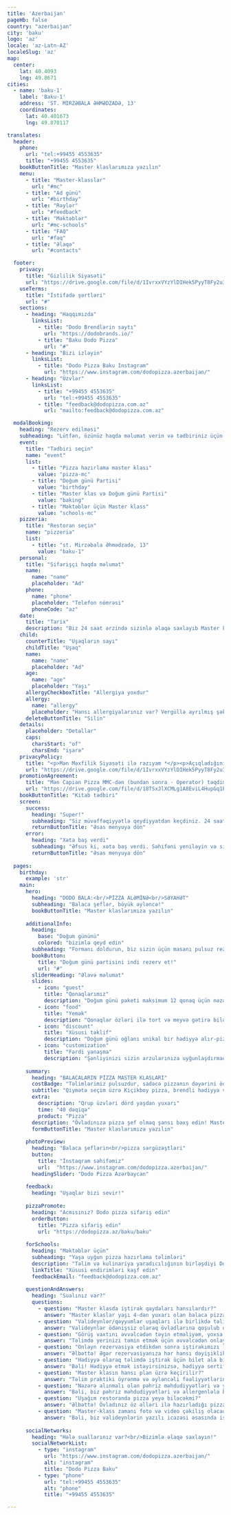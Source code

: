 ```yaml
---
title: 'Azerbaijan'
pageHb: false
country: "azerbaijan"
city: 'baku'
logo: 'az'
locale: 'az-Latn-AZ'
localeSlug: 'az'
map:
  center:
    lat: 40.4093
    lng: 49.8671
cities:
  - name: 'baku-1'
    label: 'Baku-1'
    address: 'ST. MIRZƏBALA ƏHMƏDZADƏ, 13'
    coordinates:
      lat: 40.401673
      lng: 49.870117

translates:
  header:
    phone:
      url: "tel:+99455 4553635"
      title: "+99455 4553635"
    bookButtonTitle: "Master klaslarımıza yazılın"
    menu:
      - title: "Master-klasslar"
        url: "#mc"
      - title: "Ad günü"
        url: "#birthday"
      - title: "Rəylər"
        url: "#feedback"
      - title: "Məktəblər"
        url: "#mc-schools"
      - title: "FAQ"
        url: "#faq"
      - title: "Əlaqə"
        url: "#contacts"    

  footer:
    privacy:
      title: "Gizlilik Siyasəti"
      url: "https://drive.google.com/file/d/1IvrxxVYzYlDIHek5PyyT8Fy2u3N1nBP-/view"
    useTerms:
      title: "İstifadə şərtləri"
      url: "#"
    sections:
      - heading: "Haqqımızda"
        linksList:
          - title: "Dodo Brendlərin saytı"
            url: "https://dodobrands.io/"
          - title: "Baku Dodo Pizza"
            url: "#"
      - heading: "Bizi izləyin"
        linksList:
          - title: "Dodo Pizza Baku Instagram"
            url: "https://www.instagram.com/dodopizza.azerbaijan/"
      - heading: "Üzvlər"
        linksList:
          - title: "+99455 4553635"
            url: "tel:+99455 4553635"
          - title: "feedback@dodopizza.com.az"
            url: "mailto:feedback@dodopizza.com.az"

  modalBooking:
    heading: "Rezerv edilməsi"
    subheading: "Lütfən, özünüz haqda məlumat verin və tədbiriniz üçün uyğun tarix seçin."
    event:
      title: "Tədbiri seçin"
      name: "event"
      list:
        - title: "Pizza hazırlama master klası"
          value: "pizza-mc"
        - title: "Doğum günü Partisi"
          value: "birthday"
        - title: "Master klas və Doğum günü Partisi"
          value: "baking"
        - title: "Məktəblər üçün Master klass"
          value: "schools-mc"
    pizzeria:
      title: "Restoran seçin"
      name: "pizzeria"
      list:
        - title: "st. Mirzəbala Əhmədzadə, 13"
          value: "baku-1"
    personal:
      title: "Sifarişçi haqda məlumat"
      name:
        name: "name"
        placeholder: "Ad"
      phone:
        name: "phone"
        placeholder: "Telefon nömrəsi"
        phoneCode: "az"
    date:
      title: "Tarix"
      description: "Biz 24 saat ərzində sizinlə əlaqə saxlayıb Master klasın tarixi və vaxtını birlikdə müəyyən edəcəyik"
    child:
      counterTitle: "Uşaqların sayı"
      childTitle: "Uşaq"
      name:
        name: "name"
        placeholder: "Ad"
      age:
        name: "age"
        placeholder: "Yaşı"
      allergyCheckboxTitle: "Allergiya yoxdur"
      allergy:
        name: "allergy"
        placeholder: "Hansı allergiyalarınız var? Vergüllə ayrılmış şəkildə yazın"
      deleteButtonTitle: "Silin"
    details:
      placeholder: "Detallar"
      caps:
        charsStart: "of"
        charsEnd: "işarə"
    privacyPolicy:
      title: "<p>Mən Məxfilik Siyasəti ilə razıyam *</p><p>Açıqladığınız şəxsi məlumatlar Capian Pizza MMC (bundan sonra - Operator) və Məxfilik Qaydalarına uyğun olaraq Operator tərəfindən cəlb edilmiş digər üçüncü şəxslər tərəfindən emal edilə bilər (toplanması, sistemləşdirilməsi, yığılması, saxlanması, təkmilləşdirilməsi, dəyişdirilməsi, istifadəsi, anonimləşdirilməsi, məhv edilməsi, ötürülməsi). </p>"
      url: "https://drive.google.com/file/d/1IvrxxVYzYlDIHek5PyyT8Fy2u3N1nBP-/view"
    promotionAgreement:
      title: "Mən Capian Pizza MMC-dən (bundan sonra - Operator) təqdimat və məlumat xarakterli kommunikasiyalar almağa razıyam (SMS, puş, e-mail və s.)"
      url: "https://drive.google.com/file/d/18TSxJlXCMLg1A8EviL4HupGq1PynT_4s/view"
    bookButtonTitle: "Kitab tədbiri"
    screen:
      success:
        heading: "Super!"
        subheading: "Siz müvəffəqiyyətlə qeydiyyatdan keçdiniz. 24 saat ərzində sizinlə əlaqə saxlayıb Master klasın tarixi və vaxtını birlikdə müəyyən edəcəyik"
        returnButtonTitle: "Əsas menyuya dön"
      error:
        heading: "Xəta baş verdi"
        subheading: "Əfsus ki, xəta baş verdi. Səhifəni yeniləyin və sifariş formasını yenidən doldurun"
        returnButtonTitle: "Əsas menyuya dön"
            
  pages:
    birthday:
      example: 'str'
    main:
      hero:
        heading: "DODO BALA:<br/>PİZZA ALƏMİNƏ<br/>SƏYAHƏT"
        subheading: "Balaca şeflər, böyük əyləncə!"
        bookButtonTitle: "Master klaslarımıza yazılın"
    
      additionalInfo:
        heading:
          base: "Doğum gününü"
          colored: "bizimlə qeyd edin"
        subheading: "Formanı doldurun, biz sizin üçün masanı pulsuz rezerv edək"
        bookButton:
          title: "Doğum günü partisini indi rezerv et!"
          url: "#"
        sliderHeading: "Əlavə məlumat"
        slides:
          - icon: "guest"
            title: "Qonaqlarımız"
            description: "Doğum günü paketi maksimum 12 qonaq üçün nəzərdə tutulub. Böyüklər övladlarına qoşula, birlikdə pizza hazırlaya, ehtiyac olanda balaca şeflərə kömək edə bilərlər"
          - icon: "food"
            title: "Yemək"
            description: "Qonaqlar özləri ilə tort və meyvə gətirə bilərlər. Digər yeməkləri saytımız və mobil tətbiq vasitəsilə sifariş edə bilərsiniz"
          - icon: "discount"
            title: "Xüsusi təklif"
            description: "Doğum günü oğlanı unikal bir hədiyyə alır-pizza hazırlamaq üçün pulsuz master-klass"
          - icon: "customization"
            title: "Fərdi yanaşma"
            description: "Şənliyinizi sizin arzularınıza uyğunlaşdırmaqdan məmnun olarıq. Bunun üçün, lütfən, bizimlə əlaqə saxlayın və birlikdə övladınız üçün unudulmaz Doğum günü şənliyi təşkil edək"
    
      summary:
        heading: "BALACALARIN PİZZA MASTER KLASLARI"
        costBadge: "Təlimlərimiz pulsuzdur, sadəcə pizzanın dəyərini ödəyirsiniz"
        subtitle: "Qiymətə seçim üzrə Kiçikboy pizza, brendli hədiyyə və pizza şef diplomu daxildir"
        extra:
          description: "Qrup üzvləri dörd yaşdan yuxarı"
          time: "40 dəqiqə"
          product: "Pizza"
        description: "Övladınıza pizza şef olmaq şansı bəxş edin! Master klasda onlar xəmir yayacaq, əlavələr seçəcək və əsl şah əsəri yaradacaqlar. Bizim peşəkar ustalarımız övladınıza böyük ekskursiya, unudulmaz pizza təcrübəsi və fərdi təlim keçəcəklər."
        formButtonTitle: "Master klaslarımıza yazılın"
    
      photoPreview:
        heading: "Balaca şeflərin<br/>pizza sərgüzəştləri"
        button: 
          title: "İnstaqram səhifəmiz"
          url:  "https://www.instagram.com/dodopizza.azerbaijan/"
        headingSlider: "Dodo Pizza Azərbaycan"
    
      feedback:
        heading: "Uşaqlar bizi sevir!"
    
      pizzaPromote:
        heading: "Acmısınız? Dodo pizza sifariş edin"
        orderButton:
          title: "Pizza sifariş edin"
          url: "https://dodopizza.az/baku/baku"
    
      forSchools:
        heading: "Məktəblər üçün"
        subheading: "Yaşa uyğun pizza hazırlama təlimləri"
        description: "Təlim və kulinariya yaradıcılığının birləşdiyi Dodo Pizzaya xoş gəlmisiniz! Bizim təlim proqramımız pizza hazırlama üzrə master klas ilə praktiki təcrübə təklif edir. Təşkilati məsələlər və qiymətləri müzakirə etmək üçün bizimlə əlaqə saxlayın və ya sorğu göndərin, biz sizinlə mütləq əlaqə saxlayacağıq"
        linkTitle: "Xüsusi endirimləri kəşf edin"
        feedbackEmail: "feedback@dodopizza.com.az"
    
      questionAndAnswers:
        heading: "Sualınız var?"
        questions:
          - question: "Master klasda iştirak qaydaları hansılardır?"
            answer: "Master klaslar yaşı 4-dən yuxarı olan balaca pizzamenlər üçün idealdır. Təlim 40 dəqiqə davam edir. Təlimdə fərdi yanaşma və interaktiv atmosferi təmin etmək üçün biz kiçik qruplarla (4-5 uşaq) məhdudlaşırıq."
          - question: "Valideynlər/qəyyumlar uşaqları ilə birlikdə təlimdə iştirak edə bilərlərmi?"
            answer: "Valideynlər ödənişsiz olaraq övladlarına qoşulub onlarla birgə pizza hazırlama prosesində iştirak edə, lazım olanda kömək əli uzada bilər. Əgər böyüklər öz pizzalarını hazırlamaq istəyirlərsə,iştirak haqqı eyni olacaq - hazırlanan pizzanın qiyməti."
          - question: "Görüş vaxtını əvvəlcədən təyin etməliyəm, yoxsa elə həmin gün gələ bilərəm?"
            answer: "Təlimdə yerinizi təmin etmək üçün əvvəlcədən onlayn rezervasiya etməyi tövsiyə edirik. Eyni gündə iştirak imkanı cari günə müəyyən edilmiş qrupda uşaqların sayından asılıdır."
          - question: "Onlayn rezervasiya etdikdən sonra iştirakımızı ləğv edə və ya yenidən planlaşdıra bilərəmmi?"
            answer: "Əlbəttə! Əgər rezervasiyanıza hər hansı dəyişiklik etmək lazımdırsa, support@dodoacademy.az e-poçtu, WhatsApp və ya +99455 4553635 nömrəsi ilə əlaqə saxlayın. Rezervasiya təlimin başlamasına ən geci 24 saat qalmış dəyişdirilə bilər."
          - question: "Hədiyyə olaraq təlimdə iştirak üçün bilet ala bilərəmmi?"
            answer: "Bəli! Hədiyyə etmək istəyirsinizsə, hədiyyə sertifikatı ala bilərsiniz."
          - question: "Master klasın hansı plan üzrə keçirilir?"
            answer: "Təlim praktiki öyrənmə və əyləncəli fəaliyyətlərin qarışığı - sintezidir. Pizza hazırlamaq dərslərində balaca aşpazlar A-dan Z-dək bütün prosesləri, o cümlədən xəmir yayma və ona lazımi farma vermə, əlavələri seçmə və onları düzğün qayda və ardıcıllıqla xəmirin üzərinə düzmə, sobaya yerləşdirmə, sobadan çıxarıb qutuya yerləşdirmə, dilimləmə, rtçirlər – hər addım kulinariya macərasıdır. İştirakçılar təcrübəli təlimatçılarımızın rəhbərliyi altında təhlükəsiz yemək alətlərindən istifadə edirlər."
          - question: "Nəzərə alınmalı olan pəhriz məhdudiyyətləri və ya allergik təhlükə varmı?"
            answer: "Bəli, biz pəhriz məhdudiyyətləri və allergenlələ bağlı məlumat toplayırıq. Zəhmət olmasa, qeydiyyat zamanı uşağınızın qida allergiyası və ya pəhriz məhdudiyyətləri barədə bizə məlumat verin. Uşağınızın təhlükəsizliyi və təlimdən həzz alması bizim əsas prioritetlərimizdir. Onların bizimlə keçirdiyi vaxt yaddaqalan və stresssiz olması ən ümdə vəzifəmizdir. Nəzərə alın ki, valideyn və ya uşaqda respirator xəstəliklərin əlamətləri varsa, nə valideyn, nə də uşaq təlimdə iştirak edə bilməz. "
          - question: "Uşağım restoranda pizza yeyə biləcəkmi?"
            answer: "Əlbəttə! Övladınız öz əlləri ilə hazırladığı pizzanı dadmaq, valideynlərinə daddırmaq imkanı olacaq. Bu dadlı və sağlam təcrübədir!"
          - question: "Master-klass zamanı foto və video çəkiliş olacaqmı?"
            answer: "Bəli, biz valideynlərin yazılı icazəsi əsasında iştirakçıların pizza hazırlama macəralarını çəkəcəyik! Görüntülər seansdan bir neçə saat ərzində təhlükəsiz WhatsApp linki vasitəsilə valideynlərlə paylaşılacaq. Bu xidmət üçün əlavə ödəniş tələb olunmur. Əgər uşağınızın lentə alınmasını istəməsəniz bu haqda menecerə söyləyin. Övladınızın məxfiliyi və sizin rahatlığınız bizim üçün vacibdir!"
    
      socialNetworks:
        heading: "Hələ suallarınız var?<br/>Bizimlə əlaqə saxlayın!"
        socialNetworkList:
          - type: "instagram"
            url: "https://www.instagram.com/dodopizza.azerbaijan/"
            alt: "instagram"
            title: "Dodo Pizza Baku"
          - type: "phone"
            url: "tel:+99455 4553635"
            alt: "phone"
            title: "+99455 4553635"

---
```


